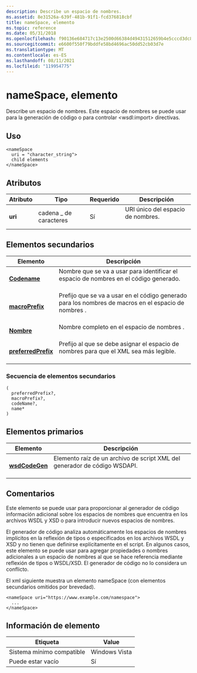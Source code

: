 ```yaml
---
description: Describe un espacio de nombres.
ms.assetid: 8e31526a-639f-481b-91f1-fcd376818cbf
title: nameSpace, elemento
ms.topic: reference
ms.date: 05/31/2018
ms.openlocfilehash: f90136e684717c13e2500d66384d49431512659b4e5cccd3dc88287229166c60
ms.sourcegitcommit: e6600f550f79bddfe58bd4696ac50dd52cb03d7e
ms.translationtype: MT
ms.contentlocale: es-ES
ms.lasthandoff: 08/11/2021
ms.locfileid: "119954775"
---
```

# <a name="namespace-element"></a>nameSpace, elemento

Describe un espacio de nombres. Este espacio de nombres se puede usar para la generación de código o para controlar \<wsdl:import> directivas.

## <a name="usage"></a>Uso

``` syntax
<nameSpace
  uri = "character_string">
  child elements
</nameSpace>
```

## <a name="attributes"></a>Atributos



| Atributo          | Tipo                         | Requerido       | Descripción                                             |
|--------------------|------------------------------|----------------|---------------------------------------------------------|
| **uri**<br/> | cadena \_ de caracteres<br/> | Sí<br/> | URI único del espacio de nombres.<br/> <br/> |



## <a name="child-elements"></a>Elementos secundarios



| Elemento                                               | Descripción                                                                                              |
|-------------------------------------------------------|----------------------------------------------------------------------------------------------------------|
| [**Codename**](codename.md)<br/>               | Nombre que se va a usar para identificar el espacio de nombres en el código generado.<br/> <br/>                  |
| [**macroPrefix**](macroprefix.md)<br/>         | Prefijo que se va a usar en el código generado para los nombres de macros en el espacio de nombres .<br/> <br/> |
| [**Nombre**](name.md)<br/>                       | Nombre completo en el espacio de nombres .<br/> <br/>                                                |
| [**preferredPrefix**](preferredprefix.md)<br/> | Prefijo al que se debe asignar el espacio de nombres para que el XML sea más legible.<br/> <br/> |



### <a name="child-element-sequence"></a>Secuencia de elementos secundarios

``` syntax
(
  preferredPrefix?, 
  macroPrefix?, 
  codeName?, 
  name*
)
```

## <a name="parent-elements"></a>Elementos primarios



| Elemento                                     | Descripción                                                                          |
|---------------------------------------------|--------------------------------------------------------------------------------------|
| [**wsdCodeGen**](wsdcodegen.md)<br/> | Elemento raíz de un archivo de script XML del generador de código WSDAPI.<br/> <br/> |



## <a name="remarks"></a>Comentarios

Este elemento se puede usar para proporcionar al generador de código información adicional sobre los espacios de nombres que encuentra en los archivos WSDL y XSD o para introducir nuevos espacios de nombres.

El generador de código analiza automáticamente los espacios de nombres implícitos en la reflexión de tipos o especificados en los archivos WSDL y XSD y no tienen que definirse explícitamente en el script. En algunos casos, este elemento se puede usar para agregar propiedades o nombres adicionales a un espacio de nombres al que se hace referencia mediante reflexión de tipos o WSDL/XSD. El generador de código no lo considera un conflicto.

El xml siguiente muestra un elemento nameSpace (con elementos secundarios omitidos por brevedad).

``` syntax
<nameSpace uri="https://www.example.com/namespace">
  ...
</nameSpace>
```

## <a name="element-information"></a>Información de elemento



| Etiqueta | Value |
|-------------------------------------|---------------|
| Sistema mínimo compatible<br/> | Windows Vista |
| Puede estar vacío                        | Sí           |



 

 




